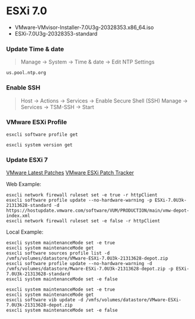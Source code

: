 # ESXi 7.0
- VMware-VMvisor-Installer-7.0U3g-20328353.x86_64.iso
- ESXi-7.0U3g-20328353-standard

### Update Time & date
> Manage -> System -> Time & date -> Edit NTP Settings
```
us.pool.ntp.org
```

### Enable SSH
> Host -> Actions -> Services -> Enable Secure Shell (SSH)
> Manage -> Services -> TSM-SSH -> Start

### VMware ESXi Profile
```
esxcli software profile get
```
```
esxcli system version get
```


### Update ESXi 7
[VMware Latest Patches](https://customerconnect.vmware.com/patch)
[VMware ESXi Patch Tracker](https://esxi-patches.v-front.de/ESXi-7.0.0.html)

Web Example:
```
esxcli network firewall ruleset set -e true -r httpClient
esxcli software profile update --no-hardware-warning -p ESXi-7.0U3k-21313628-standard -d https://hostupdate.vmware.com/software/VUM/PRODUCTION/main/vmw-depot-index.xml
esxcli network firewall ruleset set -e false -r httpClient
```

Local Example:
```
esxcli system maintenanceMode set -e true
esxcli system maintenanceMode get
esxcli software sources profile list -d /vmfs/volumes/datastore/VMware-ESXi-7.0U3k-21313628-depot.zip
esxcli software profile update --no-hardware-warning -d /vmfs/volumes/datastore/Mware-ESXi-7.0U3k-21313628-depot.zip -p ESXi-7.0U3k-21313628-standard
esxcli system maintenanceMode set -e false
```
```
esxcli system maintenanceMode set -e true
esxcli system maintenanceMode get
esxcli software vib update -d /vmfs/volumes/datastore/VMware-ESXi-7.0U3k-21313628-depot.zip
esxcli system maintenanceMode set -e false
```
